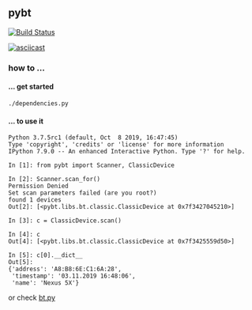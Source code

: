 ## pybt
[![Build Status](http://build.eberlein.io:8080/job/python_pybt/badge/icon)](http://build.eberlein.io:8080/job/python_pybt/)

[![asciicast](https://asciinema.org/a/299826.svg)](https://asciinema.org/a/299826)

### how to ...
#### ... get started
```shell script
./dependencies.py
```

#### ... to use it
```
Python 3.7.5rc1 (default, Oct  8 2019, 16:47:45) 
Type 'copyright', 'credits' or 'license' for more information
IPython 7.9.0 -- An enhanced Interactive Python. Type '?' for help.

In [1]: from pybt import Scanner, ClassicDevice                                                                                                                                        

In [2]: Scanner.scan_for()                                                                                                                                                             
Permission Denied
Set scan parameters failed (are you root?)
found 1 devices
Out[2]: [<pybt.libs.bt.classic.ClassicDevice at 0x7f3427045210>]

In [3]: c = ClassicDevice.scan()                                                                                                                                                       

In [4]: c                                                                                                                                                                              
Out[4]: [<pybt.libs.bt.classic.ClassicDevice at 0x7f3425559d50>]

In [5]: c[0].__dict__                                                                                                                                                                  
Out[5]: 
{'address': 'A8:B8:6E:C1:6A:28',
 'timestamp': '03.11.2019 16:48:06',
 'name': 'Nexus 5X'}

```

or check [bt.py](https://github.com/smthnspcl/pybt/blob/master/bt.py)

